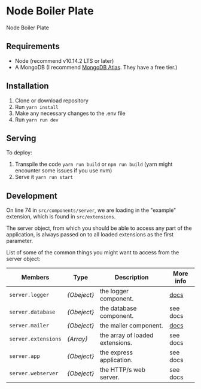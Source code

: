 # Node Boiler Plate

Node Boiler Plate

## Requirements

* Node (recommend v10.14.2 LTS or later)
* A MongoDB (I recommend [MongoDB Atlas](https://www.mongodb.com/cloud/atlas). They have a free tier.)

## Installation

1. Clone or download repository
3. Run `yarn install`
4. Make any necessary changes to the .env file
5. Run `yarn run dev`

## Serving

To deploy:

1. Transpile the code `yarn run build` or `npm run build` (yarn might encounter some issues if you use nvm)
2. Serve it `yarn run start`

## Development

On line 74 in `src/components/server`, we are loading in the "example" extension, which is found in `src/extensions`.

The server object, from which you should be able to access any part of the application, is always passed on to all loaded extensions as the first parameter.

List of some of the common things you might want to access from the server object:

| Members  | Type | Description | More info|
| --- | --- | --- | --- |
| `server.logger` | _{Obeject}_ | the logger component. | [docs](https://github.com/MrEliasen/node-boiler/wiki/Logger) |
| `server.database` | _{Obeject}_ | the database component. | see docs |
| `server.mailer` | _{Obeject}_ | the mailer component. | [docs](https://github.com/MrEliasen/node-boiler/wiki/Mailer) |
| `server.extensions` | _{Array}_ | the array of loaded extensions. | see docs |
| `server.app` | _{Obeject}_ | the express application. | see docs |
| `server.webserver` | _{Obeject}_ | the HTTP/s web server. | see docs |
